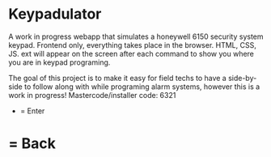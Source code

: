 # Keypadulator
A work in progress webapp that simulates a honeywell 6150 security system keypad. Frontend only, everything takes place in the browser. HTML, CSS, JS.
ext will appear on the screen after each command to show you where you are in keypad programing.

The goal of this project is to make it easy for field techs to have a side-by-side to follow along with while programing alarm systems, however this is a work in progress!
Mastercode/installer code: 6321
* = Enter
# = Back
